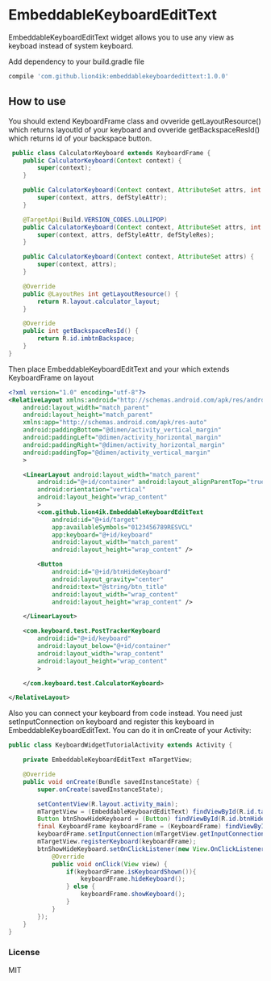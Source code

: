 # EmbeddableKeyboardEditText
EmbeddableKeyboardEditText widget allows you to use any view as keyboad instead of system keyboard.

Add dependency to your build.gradle file
```groovy
compile 'com.github.lion4ik:embeddablekeyboardedittext:1.0.0'
```
## How to use
You should extend KeyboardFrame class and ovveride getLayoutResource() which returns layoutId of your keyboard and ovveride getBackspaceResId() which returns id of your backspace button. 

```java
 public class CalculatorKeyboard extends KeyboardFrame {
    public CalculatorKeyboard(Context context) {
        super(context);
    }

    public CalculatorKeyboard(Context context, AttributeSet attrs, int defStyleAttr) {
        super(context, attrs, defStyleAttr);
    }

    @TargetApi(Build.VERSION_CODES.LOLLIPOP)
    public CalculatorKeyboard(Context context, AttributeSet attrs, int defStyleAttr, int defStyleRes) {
        super(context, attrs, defStyleAttr, defStyleRes);
    }

    public CalculatorKeyboard(Context context, AttributeSet attrs) {
        super(context, attrs);
    }

    @Override
    public @LayoutRes int getLayoutResource() {
        return R.layout.calculator_layout;
    }

    @Override
    public int getBackspaceResId() {
        return R.id.imbtnBackspace;
    }
}
```

Then place EmbeddableKeyboardEditText and your which extends KeyboardFrame on layout 

```xml
<?xml version="1.0" encoding="utf-8"?>
<RelativeLayout xmlns:android="http://schemas.android.com/apk/res/android"
    android:layout_width="match_parent"
    android:layout_height="match_parent"
    xmlns:app="http://schemas.android.com/apk/res-auto"
    android:paddingBottom="@dimen/activity_vertical_margin"
    android:paddingLeft="@dimen/activity_horizontal_margin"
    android:paddingRight="@dimen/activity_horizontal_margin"
    android:paddingTop="@dimen/activity_vertical_margin"
    >

    <LinearLayout android:layout_width="match_parent"
        android:id="@+id/container" android:layout_alignParentTop="true"
        android:orientation="vertical"
        android:layout_height="wrap_content"
        >
        <com.github.lion4ik.EmbeddableKeyboardEditText
            android:id="@+id/target"
            app:availableSymbols="0123456789RESVCL"
            app:keyboard="@+id/keyboard"
            android:layout_width="match_parent"
            android:layout_height="wrap_content" />

        <Button
            android:id="@+id/btnHideKeyboard"
            android:layout_gravity="center"
            android:text="@string/btn_title"
            android:layout_width="wrap_content"
            android:layout_height="wrap_content" />

    </LinearLayout>

    <com.keyboard.test.PostTrackerKeyboard
        android:id="@+id/keyboard"
        android:layout_below="@+id/container"
        android:layout_width="wrap_content"
        android:layout_height="wrap_content"
        >

    </com.keyboard.test.CalculatorKeyboard>

</RelativeLayout>
```

Also you can connect your keyboard from code instead. You need just setInputConnection on keyboard and register this keyboard in EmbeddableKeyboardEditText.
You can do it in onCreate of your Activity:

```java
public class KeyboardWidgetTutorialActivity extends Activity {

	private EmbeddableKeyboardEditText mTargetView;

	@Override
	public void onCreate(Bundle savedInstanceState) {
		super.onCreate(savedInstanceState);

        setContentView(R.layout.activity_main);
        mTargetView = (EmbeddableKeyboardEditText) findViewById(R.id.target);
        Button btnShowHideKeyboard = (Button) findViewById(R.id.btnHideKeyboard);
        final KeyboardFrame keyboardFrame = (KeyboardFrame) findViewById(R.id.keyboard);
        keyboardFrame.setInputConnection(mTargetView.getInputConnection());
        mTargetView.registerKeyboard(keyboardFrame);
        btnShowHideKeyboard.setOnClickListener(new View.OnClickListener() {
            @Override
            public void onClick(View view) {
                if(keyboardFrame.isKeyboardShown()){
                    keyboardFrame.hideKeyboard();
                } else {
                    keyboardFrame.showKeyboard();
                }
            }
        });
	}
}
```

### License
MIT
